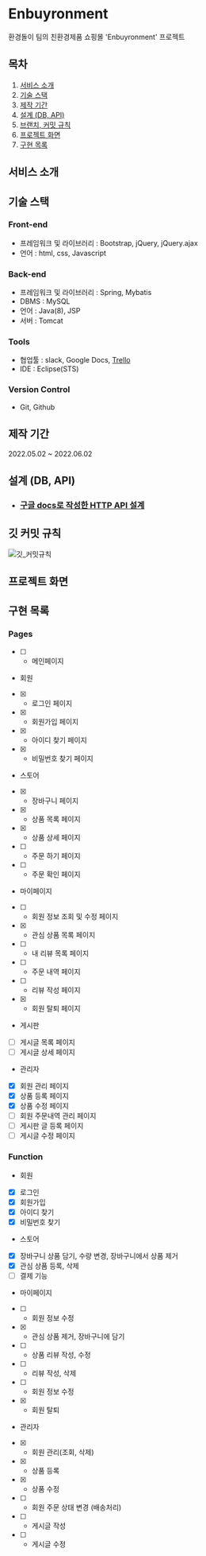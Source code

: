 # Enbuyronment
환경돌이 팀의 친환경제품 쇼핑몰 'Enbuyronment' 프로젝트

## 목차
1. [서비스 소개](#서비스-소개)
2. [기술 스택](#기술-스택)
3. [제작 기간](#제작-기간)
4. [설계 (DB, API)](#설계-(DB,-API))
5. [브랜치, 커밋 규칙](#깃-커밋-규칙)
6. [프로젝트 화면](#프로젝트-화면)
7. [구현 목록](#구현-목록)

## 서비스 소개

## 기술 스택
### Front-end
- 프레임워크 및 라이브러리 : Bootstrap, jQuery,  jQuery.ajax
- 언어 : html, css, Javascript
### Back-end
- 프레임워크 및 라이브러리 : Spring, Mybatis
- DBMS : MySQL
- 언어 : Java(8), JSP
- 서버 : Tomcat
### Tools
- 협업툴 : slack, Google Docs, [Trello](https://trello.com/b/QGbyUTgI/%ED%8C%80%ED%94%84%EB%A1%9C%EC%A0%9D%ED%8A%B8)
- IDE : Eclipse(STS)
### Version Control
- Git, Github

## 제작 기간
2022.05.02 ~ 2022.06.02

## 설계 (DB, API)
- ### [구글 docs로 작성한 HTTP API 설계](https://docs.google.com/document/d/13xFg6rb-ijE4OgyMSpTWLmfi9NQ_jvxKPYn1LjvEivw/edit?usp=sharing) 

## 깃 커밋 규칙
![깃_커밋규칙](https://user-images.githubusercontent.com/59406944/169727919-7b4117d7-8138-44d3-a179-5a305bdc0bf2.png)

## 프로젝트 화면



## 구현 목록
### Pages
 - [ ] - 메인페이지 
 * 회원
 - [X] - 로그인 페이지
 - [X] - 회원가입 페이지
 - [X] - 아이디 찾기 페이지
 - [X] - 비밀번호 찾기 페이지
 * 스토어
 - [X] - 장바구니 페이지
 - [X] - 상품 목록 페이지
 - [X] - 상품 상세 페이지
 - [ ] - 주문 하기 페이지
 - [ ] - 주문 확인 페이지
 * 마이페이지
 - [ ] - 회원 정보 조회 및 수정 페이지
 - [X] - 관심 상품 목록 페이지
 - [ ] - 내 리뷰 목록 페이지
 - [ ] - 주문 내역 페이지
 - [ ] - 리뷰 작성 페이지
 - [X] - 회원 탈퇴 페이지
 * 게시판
 - [ ] 게시글 목록 페이지
 - [ ] 게시글 상세 페이지
 * 관리자
 - [X] 회원 관리 페이지
 - [X] 상품 등록 페이지
 - [X] 상품 수정 페이지
 - [ ] 회원 주문내역 관리 페이지
 - [ ] 게시판 글 등록 페이지
 - [ ] 게시글 수정 페이지

### Function
 * 회원
 - [X] 로그인
 - [X] 회원가입
 - [X] 아이디 찾기
 - [X] 비밀번호 찾기
 * 스토어
 - [X] 장바구니 상품 담기, 수량 변경, 장바구니에서 상품 제거
 - [X] 관심 상품 등록, 삭제
 - [ ] 결제 기능
 * 마이페이지
 - [ ] - 회원 정보 수정
 - [X] - 관심 상품 제거, 장바구니에 담기
 - [ ] - 상품 리뷰 작성, 수정
 - [ ] - 리뷰 작성, 삭제
 - [ ] - 회원 정보 수정
 - [X] - 회원 탈퇴
 * 관리자
 - [X] - 회원 관리(조회, 삭제)
 - [X] - 상품 등록
 - [X] - 상품 수정
 - [ ] - 회원 주문 상태 변경 (배송처리)
 - [ ] - 게시글 작성
 - [ ] - 게시글 수정
